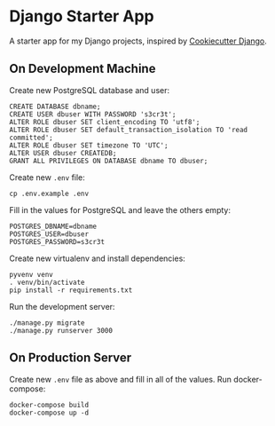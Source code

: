 Django Starter App
==================

A starter app for my Django projects, inspired by [Cookiecutter Django](https://cookiecutter-django.readthedocs.io/en/latest/).

On Development Machine
----------------------

Create new PostgreSQL database and user:

    CREATE DATABASE dbname;
    CREATE USER dbuser WITH PASSWORD 's3cr3t';
    ALTER ROLE dbuser SET client_encoding TO 'utf8';
    ALTER ROLE dbuser SET default_transaction_isolation TO 'read committed';
    ALTER ROLE dbuser SET timezone TO 'UTC';
    ALTER USER dbuser CREATEDB;
    GRANT ALL PRIVILEGES ON DATABASE dbname TO dbuser;

Create new `.env` file:

    cp .env.example .env

Fill in the values for PostgreSQL and leave the others empty:

    POSTGRES_DBNAME=dbname
    POSTGRES_USER=dbuser
    POSTGRES_PASSWORD=s3cr3t

Create new virtualenv and install dependencies:

    pyvenv venv
    . venv/bin/activate
    pip install -r requirements.txt

Run the development server:

    ./manage.py migrate
    ./manage.py runserver 3000

On Production Server
--------------------

Create new `.env` file as above and fill in all of the values. Run docker-compose:

    docker-compose build
    docker-compose up -d
    